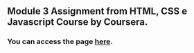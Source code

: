 ## Module 3 Assignment from HTML, CSS e Javascript Course by Coursera.
### You can access the page [here](https://jonasnascc.github.io/md3-solution).